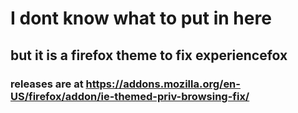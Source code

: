 # I dont know what to put in here
## but it is a firefox theme to fix experiencefox
### releases are at https://addons.mozilla.org/en-US/firefox/addon/ie-themed-priv-browsing-fix/
